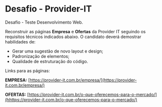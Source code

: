 # Desafio - Provider-IT
Desafio - Teste Desenvolvimento Web.

Reconstruir as páginas **Empresa** e **Ofertas** da Provider IT seguindo os requisitos técnicos indicados abaixo. 
O candidato deverá demostrar habilidades de:

- Gerar uma sugestão de novo layout e design;
- Padronização de elementos;
- Qualidade de estruturação do código. 

Links para as páginas: 

**EMPRESA:** [https://provider-it.com.br/empresa/](https://provider-it.com.br/empresa/)

**OFERTAS:** [https://provider-it.com.br/o-que-oferecemos-para-o-mercado/](hhttps://provider-it.com.br/o-que-oferecemos-para-o-mercado/)
